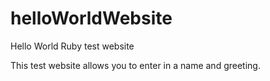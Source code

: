 # helloWorldWebsite
Hello World Ruby test website

This test website allows you to enter in a name and greeting.
